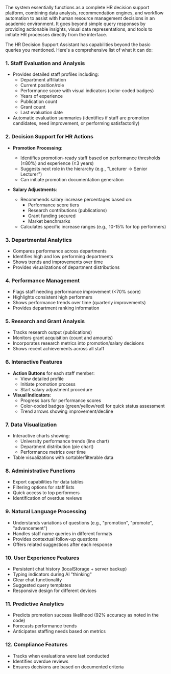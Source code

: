 The system essentially functions as a complete HR decision support platform, combining data analysis, recommendation engines, and workflow automation to assist with human resource management decisions in an academic environment. It goes beyond simple query responses by providing actionable insights, visual data representations, and tools to initiate HR processes directly from the interface.

The HR Decision Support Assistant has capabilities beyond the basic queries you mentioned. Here's a comprehensive list of what it can do:

### 1. **Staff Evaluation and Analysis**

- Provides detailed staff profiles including:
  - Department affiliation
  - Current position/role
  - Performance score with visual indicators (color-coded badges)
  - Years of experience
  - Publication count
  - Grant count
  - Last evaluation date
- Automatic evaluation summaries (identifies if staff are promotion candidates, need improvement, or performing satisfactorily)

### 2. **Decision Support for HR Actions**

- **Promotion Processing**:

  - Identifies promotion-ready staff based on performance thresholds (≥80%) and experience (≥3 years)
  - Suggests next role in the hierarchy (e.g., "Lecturer → Senior Lecturer")
  - Can initiate promotion documentation generation

- **Salary Adjustments**:
  - Recommends salary increase percentages based on:
    - Performance score tiers
    - Research contributions (publications)
    - Grant funding secured
    - Market benchmarks
  - Calculates specific increase ranges (e.g., 10-15% for top performers)

### 3. **Departmental Analytics**

- Compares performance across departments
- Identifies high and low performing departments
- Shows trends and improvements over time
- Provides visualizations of department distributions

### 4. **Performance Management**

- Flags staff needing performance improvement (<70% score)
- Highlights consistent high performers
- Shows performance trends over time (quarterly improvements)
- Provides department ranking information

### 5. **Research and Grant Analysis**

- Tracks research output (publications)
- Monitors grant acquisition (count and amounts)
- Incorporates research metrics into promotion/salary decisions
- Shows recent achievements across all staff

### 6. **Interactive Features**

- **Action Buttons** for each staff member:
  - View detailed profile
  - Initiate promotion process
  - Start salary adjustment procedure
- **Visual Indicators**:
  - Progress bars for performance scores
  - Color-coded badges (green/yellow/red) for quick status assessment
  - Trend arrows showing improvement/decline

### 7. **Data Visualization**

- Interactive charts showing:
  - University performance trends (line chart)
  - Department distribution (pie chart)
  - Performance metrics over time
- Table visualizations with sortable/filterable data

### 8. **Administrative Functions**

- Export capabilities for data tables
- Filtering options for staff lists
- Quick access to top performers
- Identification of overdue reviews

### 9. **Natural Language Processing**

- Understands variations of questions (e.g., "promotion", "promote", "advancement")
- Handles staff name queries in different formats
- Provides contextual follow-up questions
- Offers related suggestions after each response

### 10. **User Experience Features**

- Persistent chat history (localStorage + server backup)
- Typing indicators during AI "thinking"
- Clear chat functionality
- Suggested query templates
- Responsive design for different devices

### 11. **Predictive Analytics**

- Predicts promotion success likelihood (92% accuracy as noted in the code)
- Forecasts performance trends
- Anticipates staffing needs based on metrics

### 12. **Compliance Features**

- Tracks when evaluations were last conducted
- Identifies overdue reviews
- Ensures decisions are based on documented criteria
